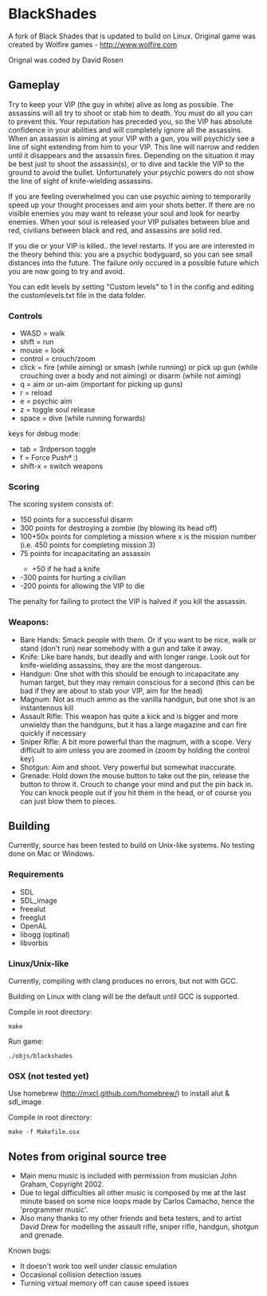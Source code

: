 # BlackShades

A fork of Black Shades that is updated to build on Linux. Original game was created by Wolfire games - http://www.wolfire.com

Orignal was coded by David Rosen

## Gameplay
Try to keep your VIP (the guy in white) alive as long as possible. The assassins will all try to shoot or stab him to death. You must do all you can to prevent this. Your reputation has preceded you, so the VIP has absolute confidence in your abilities and will completely ignore all the assassins. When an assassin is aiming at your VIP with a gun, you will psychicly see a line of sight extending from him to your VIP. This line will narrow and redden until it disappears and the assassin fires. Depending on the situation it may be best just to shoot the assassin(s), or to dive and tackle the VIP to the ground to avoid the bullet. Unfortunately your psychic powers do not show the line of sight of knife-wielding assassins.

If you are feeling overwhelmed you can use psychic aiming to temporarily speed up your thought processes and aim your shots better. If there are no visible enemies you may want to release your soul and look for nearby enemies. When your soul is released your VIP pulsates between blue and red, civilians between black and red, and assassins are solid red.

If you die or your VIP is killed.. the level restarts. If you are are interested in the theory behind this: you are a psychic bodyguard, so you can see small distances into the future. The failure only occured in a possible future which you are now going to try and avoid.

You can edit levels by setting "Custom levels" to 1 in the config and editing the customlevels.txt file in the data folder.

### Controls
<ul>
<li>WASD = walk</li>
<li>shift = run</li>
<li>mouse = look</li>
<li>control = crouch/zoom</li>
<li>click = fire (while aiming) or smash (while running) or pick up gun (while crouching over a body and not aiming) or disarm (while not aiming)</li>
<li>q = aim or un-aim (important for picking up guns)</li>
<li>r = reload</li>
<li>e = psychic aim</li>
<li>z = toggle soul release</li>
<li>space = dive (while running forwards)</li>
</ul>

keys for debug mode:

<ul>
 <li>tab = 3rdperson toggle </li>
 <li>f = Force Pushª :) </li>
 <li>shift-x = switch weapons </li>
</ul>

### Scoring
The scoring system consists of:
<ul>
<li>150 points for a successful disarm</li>
<li>300 points for destroying a zombie (by blowing its head off) </li>
<li>100+50x points for completing a mission where x is the mission number (i.e. 450 points for completing mission 3) </li>
<li>75 points for incapacitating an assassin </li>
     <ul>
     <li>+50 if he had a knife</li>
     </ul>
<li>-300 points for hurting a civilian </li>
<li>-200 points for allowing the VIP to die </li>
</ul>

The penalty for failing to protect the VIP is halved if you kill the assassin.

### Weapons:
<ul>
<li>Bare Hands: Smack people with them. Or if you want to be nice, walk or stand (don't run) near somebody with a gun and take it away.</li>

<li>Knife: Like bare hands, but deadly and with longer range. Look out for knife-wielding assassins, they are the most dangerous.</li>

<li>Handgun: One shot with this should be enough to incapacitate any human target, but they may remain conscious for a second (this can be bad if they are about to stab your VIP, aim for the head)</li>

<li>Magnum:  Not as much ammo as the vanilla handgun, but one shot is an instantenous kill</li>

<li>Assault Rifle: This weapon has quite a kick and is bigger and more unwieldy than the handguns, but it has a large magazine and can fire quickly if necessary</li>

<li>Sniper Rifle: A bit more powerful than the magnum, with a scope. Very difficult to aim unless you are zoomed in (zoom by holding the control key)</li>

<li>Shotgun: Aim and shoot. Very powerful but somewhat inaccurate.</li>

<li>Grenade: Hold down the mouse button to take out the pin, release the button to throw it. Crouch to change your mind and put
the pin back in. You can knock people out if you hit them in the head, or  of course you can just blow them to pieces.</li>
</ul>

## Building
Currently, source has been tested to build on Unix-like systems. No testing done on Mac or Windows.

### Requirements

<ul>
  <li>SDL</li>
  <li>SDL_image</li>
  <li>freealut</li>
  <li>freeglut</li>
  <li>OpenAL</li>
  <li>libogg (optinal)</li>
  <li>libvorbis</li>
</ul>

### Linux/Unix-like

Currently, compiling with clang produces no errors, but not with GCC.

Building on Linux with clang will be the default until GCC is supported.

Compile in root directory:

```
make 
```

Run game:

```
./objs/blackshades
```

### OSX (not tested yet)

Use homebrew (http://mxcl.github.com/homebrew/) to install alut & sdl_image

Compile in root directory:

```
make -f Makefile.osx
```

## Notes from original source tree
<ul>
<li>Main menu music is included with permission from musician John Graham, Copyright 2002.</li>
<li>Due to legal difficulties all other music is composed by me at the last minute based on some nice loops made by Carlos Camacho, hence the 'programmer music'.</li>
<li>Also many thanks to my other friends and beta testers, and to artist David Drew for modelling the assault rifle, sniper rifle, handgun, shotgun and grenade.</li>
</ul>

Known bugs:
<ul>
  <li>It doesn't work too well under classic emulation</li>
  <li>Occasional collision detection issues</li>
  <li>Turning virtual memory off can cause speed issues</li>
</ul>
